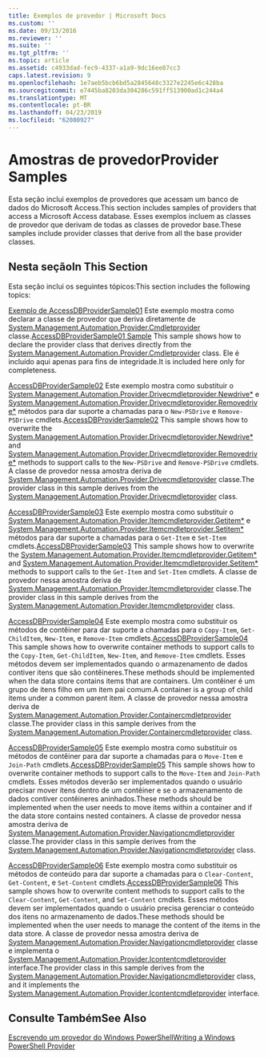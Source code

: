 ```yaml
---
title: Exemplos de provedor | Microsoft Docs
ms.custom: ''
ms.date: 09/13/2016
ms.reviewer: ''
ms.suite: ''
ms.tgt_pltfrm: ''
ms.topic: article
ms.assetid: c4933dad-fec9-4337-a1a9-9dc16ee87cc3
caps.latest.revision: 9
ms.openlocfilehash: 1e7aeb5bcb6bd5a2845648c3327e2245e6c428ba
ms.sourcegitcommit: e7445ba8203da304286c591ff513900ad1c244a4
ms.translationtype: MT
ms.contentlocale: pt-BR
ms.lasthandoff: 04/23/2019
ms.locfileid: "62080927"
---
```

# <a name="provider-samples"></a><span data-ttu-id="d67e4-102">Amostras de provedor</span><span class="sxs-lookup"><span data-stu-id="d67e4-102">Provider Samples</span></span>

<span data-ttu-id="d67e4-103">Esta seção inclui exemplos de provedores que acessam um banco de dados do Microsoft Access.</span><span class="sxs-lookup"><span data-stu-id="d67e4-103">This section includes samples of providers that access a Microsoft Access database.</span></span> <span data-ttu-id="d67e4-104">Esses exemplos incluem as classes de provedor que derivam de todas as classes de provedor base.</span><span class="sxs-lookup"><span data-stu-id="d67e4-104">These samples include provider classes that derive from all the base provider classes.</span></span>

## <a name="in-this-section"></a><span data-ttu-id="d67e4-105">Nesta seção</span><span class="sxs-lookup"><span data-stu-id="d67e4-105">In This Section</span></span>

<span data-ttu-id="d67e4-106">Esta seção inclui os seguintes tópicos:</span><span class="sxs-lookup"><span data-stu-id="d67e4-106">This section includes the following topics:</span></span>

<span data-ttu-id="d67e4-107">[Exemplo de AccessDBProviderSample01](./accessdbprovidersample01.md) Este exemplo mostra como declarar a classe de provedor que deriva diretamente de [System.Management.Automation.Provider.Cmdletprovider](/dotnet/api/System.Management.Automation.Provider.CmdletProvider) classe.</span><span class="sxs-lookup"><span data-stu-id="d67e4-107">[AccessDBProviderSample01 Sample](./accessdbprovidersample01.md) This sample shows how to declare the provider class that derives directly from the [System.Management.Automation.Provider.Cmdletprovider](/dotnet/api/System.Management.Automation.Provider.CmdletProvider) class.</span></span> <span data-ttu-id="d67e4-108">Ele é incluído aqui apenas para fins de integridade.</span><span class="sxs-lookup"><span data-stu-id="d67e4-108">It is included here only for completeness.</span></span>

<span data-ttu-id="d67e4-109">[AccessDBProviderSample02](./accessdbprovidersample02.md) Este exemplo mostra como substituir o [System.Management.Automation.Provider.Drivecmdletprovider.Newdrive\*](/dotnet/api/System.Management.Automation.Provider.DriveCmdletProvider.NewDrive) e [ System.Management.Automation.Provider.Drivecmdletprovider.Removedrive\*](/dotnet/api/System.Management.Automation.Provider.DriveCmdletProvider.RemoveDrive) métodos para dar suporte a chamadas para o `New-PSDrive` e `Remove-PSDrive` cmdlets.</span><span class="sxs-lookup"><span data-stu-id="d67e4-109">[AccessDBProviderSample02](./accessdbprovidersample02.md) This sample shows how to overwrite the [System.Management.Automation.Provider.Drivecmdletprovider.Newdrive\*](/dotnet/api/System.Management.Automation.Provider.DriveCmdletProvider.NewDrive) and [System.Management.Automation.Provider.Drivecmdletprovider.Removedrive\*](/dotnet/api/System.Management.Automation.Provider.DriveCmdletProvider.RemoveDrive) methods to support calls to the `New-PSDrive` and `Remove-PSDrive` cmdlets.</span></span> <span data-ttu-id="d67e4-110">A classe de provedor nessa amostra deriva de [System.Management.Automation.Provider.Drivecmdletprovider](/dotnet/api/System.Management.Automation.Provider.DriveCmdletProvider) classe.</span><span class="sxs-lookup"><span data-stu-id="d67e4-110">The provider class in this sample derives from the [System.Management.Automation.Provider.Drivecmdletprovider](/dotnet/api/System.Management.Automation.Provider.DriveCmdletProvider) class.</span></span>

<span data-ttu-id="d67e4-111">[AccessDBProviderSample03](./accessdbprovidersample03.md) Este exemplo mostra como substituir o [System.Management.Automation.Provider.Itemcmdletprovider.Getitem\*](/dotnet/api/System.Management.Automation.Provider.ItemCmdletProvider.GetItem) e [ System.Management.Automation.Provider.Itemcmdletprovider.Setitem\*](/dotnet/api/System.Management.Automation.Provider.ItemCmdletProvider.SetItem) métodos para dar suporte a chamadas para o `Get-Item` e `Set-Item` cmdlets.</span><span class="sxs-lookup"><span data-stu-id="d67e4-111">[AccessDBProviderSample03](./accessdbprovidersample03.md) This sample shows how to overwrite the [System.Management.Automation.Provider.Itemcmdletprovider.Getitem\*](/dotnet/api/System.Management.Automation.Provider.ItemCmdletProvider.GetItem) and [System.Management.Automation.Provider.Itemcmdletprovider.Setitem\*](/dotnet/api/System.Management.Automation.Provider.ItemCmdletProvider.SetItem) methods to support calls to the `Get-Item` and `Set-Item` cmdlets.</span></span> <span data-ttu-id="d67e4-112">A classe de provedor nessa amostra deriva de [System.Management.Automation.Provider.Itemcmdletprovider](/dotnet/api/System.Management.Automation.Provider.ItemCmdletProvider) classe.</span><span class="sxs-lookup"><span data-stu-id="d67e4-112">The provider class in this sample derives from the [System.Management.Automation.Provider.Itemcmdletprovider](/dotnet/api/System.Management.Automation.Provider.ItemCmdletProvider) class.</span></span>

<span data-ttu-id="d67e4-113">[AccessDBProviderSample04](./accessdbprovidersample04.md) Este exemplo mostra como substituir os métodos de contêiner para dar suporte a chamadas para o `Copy-Item`, `Get-ChildItem`, `New-Item`, e `Remove-Item` cmdlets.</span><span class="sxs-lookup"><span data-stu-id="d67e4-113">[AccessDBProviderSample04](./accessdbprovidersample04.md) This sample shows how to overwrite container methods to support calls to the `Copy-Item`, `Get-ChildItem`, `New-Item`, and `Remove-Item` cmdlets.</span></span> <span data-ttu-id="d67e4-114">Esses métodos devem ser implementados quando o armazenamento de dados contiver itens que são contêineres.</span><span class="sxs-lookup"><span data-stu-id="d67e4-114">These methods should be implemented when the data store contains items that are containers.</span></span> <span data-ttu-id="d67e4-115">Um contêiner é um grupo de itens filho em um item pai comum.</span><span class="sxs-lookup"><span data-stu-id="d67e4-115">A container is a group of child items under a common parent item.</span></span> <span data-ttu-id="d67e4-116">A classe de provedor nessa amostra deriva de [System.Management.Automation.Provider.Containercmdletprovider](/dotnet/api/System.Management.Automation.Provider.ContainerCmdletProvider) classe.</span><span class="sxs-lookup"><span data-stu-id="d67e4-116">The provider class in this sample derives from the [System.Management.Automation.Provider.Containercmdletprovider](/dotnet/api/System.Management.Automation.Provider.ContainerCmdletProvider) class.</span></span>

<span data-ttu-id="d67e4-117">[AccessDBProviderSample05](./accessdbprovidersample05.md) Este exemplo mostra como substituir os métodos de contêiner para dar suporte a chamadas para o `Move-Item` e `Join-Path` cmdlets.</span><span class="sxs-lookup"><span data-stu-id="d67e4-117">[AccessDBProviderSample05](./accessdbprovidersample05.md) This sample shows how to overwrite container methods to support calls to the `Move-Item` and `Join-Path` cmdlets.</span></span> <span data-ttu-id="d67e4-118">Esses métodos deverão ser implementados quando o usuário precisar mover itens dentro de um contêiner e se o armazenamento de dados contiver contêineres aninhados.</span><span class="sxs-lookup"><span data-stu-id="d67e4-118">These methods should be implemented when the user needs to move items within a container and if the data store contains nested containers.</span></span> <span data-ttu-id="d67e4-119">A classe de provedor nessa amostra deriva de [System.Management.Automation.Provider.Navigationcmdletprovider](/dotnet/api/System.Management.Automation.Provider.NavigationCmdletProvider) classe.</span><span class="sxs-lookup"><span data-stu-id="d67e4-119">The provider class in this sample derives from the [System.Management.Automation.Provider.Navigationcmdletprovider](/dotnet/api/System.Management.Automation.Provider.NavigationCmdletProvider) class.</span></span>

<span data-ttu-id="d67e4-120">[AccessDBProviderSample06](./accessdbprovidersample06.md) Este exemplo mostra como substituir os métodos de conteúdo para dar suporte a chamadas para o `Clear-Content`, `Get-Content`, e `Set-Content` cmdlets.</span><span class="sxs-lookup"><span data-stu-id="d67e4-120">[AccessDBProviderSample06](./accessdbprovidersample06.md) This sample shows how to overwrite content methods to support calls to the `Clear-Content`, `Get-Content`, and `Set-Content` cmdlets.</span></span> <span data-ttu-id="d67e4-121">Esses métodos devem ser implementados quando o usuário precisa gerenciar o conteúdo dos itens no armazenamento de dados.</span><span class="sxs-lookup"><span data-stu-id="d67e4-121">These methods should be implemented when the user needs to manage the content of the items in the data store.</span></span> <span data-ttu-id="d67e4-122">A classe de provedor nessa amostra deriva de [System.Management.Automation.Provider.Navigationcmdletprovider](/dotnet/api/System.Management.Automation.Provider.NavigationCmdletProvider) classe e implementa o [ System.Management.Automation.Provider.Icontentcmdletprovider](/dotnet/api/System.Management.Automation.Provider.IContentCmdletProvider) interface.</span><span class="sxs-lookup"><span data-stu-id="d67e4-122">The provider class in this sample derives from the [System.Management.Automation.Provider.Navigationcmdletprovider](/dotnet/api/System.Management.Automation.Provider.NavigationCmdletProvider) class, and it implements the [System.Management.Automation.Provider.Icontentcmdletprovider](/dotnet/api/System.Management.Automation.Provider.IContentCmdletProvider) interface.</span></span>

## <a name="see-also"></a><span data-ttu-id="d67e4-123">Consulte Também</span><span class="sxs-lookup"><span data-stu-id="d67e4-123">See Also</span></span>

[<span data-ttu-id="d67e4-124">Escrevendo um provedor do Windows PowerShell</span><span class="sxs-lookup"><span data-stu-id="d67e4-124">Writing a Windows PowerShell Provider</span></span>](./writing-a-windows-powershell-provider.md)